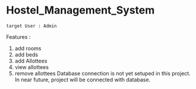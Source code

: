 # Hostel_Management_System

	target User : Admin
  
Features :

1. add rooms
2. add beds
3. add Allottees
4. view allottees
5. remove allottees
Database connection is not yet setuped in this project. In near future, project will be connected with database.
